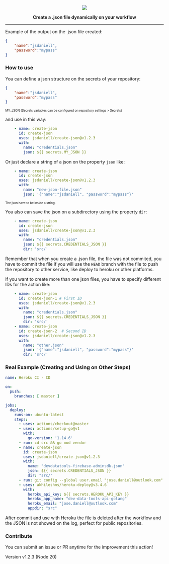 
<p align="center">
<img src="https://user-images.githubusercontent.com/44711197/91856090-74cce780-ec3c-11ea-86a4-2f0a23deabaf.png" />
    <p align="center"><b>Create a .json file dynamically on your workflow </b></p>
</p>

***

Example of the output on the .json file created:

```json
{
    "name":"jsdaniell",
    "password":"mypass"
}
```

### How to use

You can define a json structure on the secrets of your repository:

```json
{
    "name":"jsdaniell",
    "password":"mypass"
}
```
<sub><sup>MY_JSON (Secrets variables can be configured on repository settings > Secrets)</sup></sub>

and use in this way:

```yaml
    - name: create-json
      id: create-json
      uses: jsdaniell/create-json@v1.2.3
      with:
        name: "credentials.json"
        json: ${{ secrets.MY_JSON }}
```

Or just declare a string of a json on the property `json` like:

```yaml
    - name: create-json
      id: create-json
      uses: jsdaniell/create-json@v1.2.3
      with:
        name: "new-json-file.json"
        json: '{"name":"jsdaniell", "password":"mypass"}'
```
<sub><sup>The json have to be inside a string.</sup></sub>

You also can save the json on a subdirectory using the property `dir`:

```yaml
    - name: create-json
      id: create-json
      uses: jsdaniell/create-json@v1.2.3
      with:
        name: "credentials.json"
        json: ${{ secrets.CREDENTIALS_JSON }}
        dir: 'src/'
```

Remember that when you create a .json file, the file was not commited, you have to commit the file if you will use the `HEAD` branch with the file to push the repository to other service, like deploy to heroku or other platforms.

If you want to create more than one json files, you have to specify different IDs for the action like:

```yaml
    - name: create-json
      id: create-json-1 # First ID
      uses: jsdaniell/create-json@v1.2.3
      with:
        name: "credentials.json"
        json: ${{ secrets.CREDENTIALS_JSON }}
        dir: 'src/'
    - name: create-json
      id: create-json-2  # Second ID
      uses: jsdaniell/create-json@v1.2.3
      with:
        name: "other.json"
        json: '{"name":"jsdaniell", "password":"mypass"}'
        dir: 'src/'
```

### Real Example (Creating and Using on Other Steps)

```yaml
name: Heroku CI - CD

on:
  push:
    branches: [ master ]

jobs:
  deploy:
    runs-on: ubuntu-latest
    steps:
      - uses: actions/checkout@master
      - uses: actions/setup-go@v1
        with:
          go-version: '1.14.6'
      - run: cd src && go mod vendor
      - name: create-json
        id: create-json
        uses: jsdaniell/create-json@v1.2.3
        with:
          name: "devdatatools-firebase-adminsdk.json"
          json: ${{ secrets.CREDENTIALS_JSON }}
          dir: "src/"
      - run: git config --global user.email "jose.daniell@outlook.com" && git config --global user.name "jsdaniell" && git add . && git add --force src/devdatatools-firebase-adminsdk.json && git status && git commit -a -m "Deploy Heroku Commit with the Credentials JSON created!"
      - uses: akhileshns/heroku-deploy@v3.4.6
        with:
          heroku_api_key: ${{ secrets.HEROKU_API_KEY }}
          heroku_app_name: "dev-data-tools-api-golang"
          heroku_email: "jose.daniell@outlook.com"
          appdir: "src"
```

After commit and use with Heroku the file is deleted after the workflow and the JSON is not showed on the log, perfect for public repositories.

### Contribute

You can submit an issue or PR anytime for the improvement this action!

Version v1.2.3 (Node 20)
